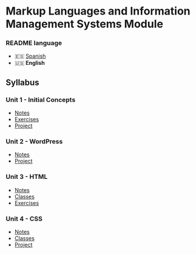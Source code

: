 # Markup Languages and Information Management Systems Module

### README language
- 🇪🇸 [Spanish](./README.md)
- 🇺🇸 **English**

## Syllabus
### Unit 1 - Initial Concepts
- [Notes](./Unit1-Conceptos%20iniciales/Apuntes/)
- [Exercises](./Unit1-Conceptos%20iniciales/Ejercicios/)
- [Project](./Unit1-Conceptos%20iniciales/Proyecto/)
### Unit 2 - WordPress
- [Notes](./Unit2-WordPress/Apuntes/)
- [Project](./Unit2-WordPress/Proyecto/)
### Unit 3 - HTML
- [Notes](./Unit3-HTML/Apuntes/)
- [Classes](./Unit3-HTML/Clases/)
- [Exercises](./Unit3-HTML/Ejercicios/)
### Unit 4 - CSS
- [Notes](./Unit4-CSS/Apuntes/)
- [Classes](./Unit4-CSS/Clases/)
- [Project](./Unit4-CSS/Proyecto/)
